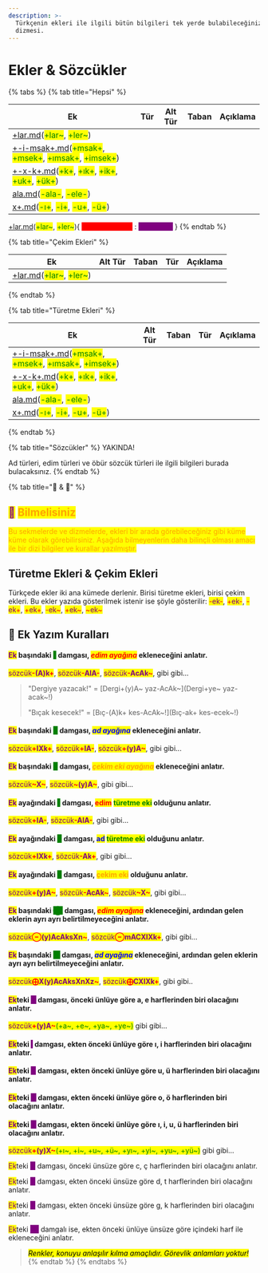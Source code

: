 ```yaml
---
description: >-
  Türkçenin ekleri ile ilgili bütün bilgileri tek yerde bulabileceğiniz ekler
  dizmesi.
---
```


# Ekler & Sözcükler

{% tabs %}
{% tab title="Hepsi" %}
<table><thead><tr><th>Ek</th><th data-type="select">Tür</th><th data-type="select" data-multiple>Alt Tür</th><th data-type="select" data-multiple>Taban</th><th data-hidden>Açıklama</th></tr></thead><tbody><tr><td><a data-mention href="cekim-ekleri/adlik-cekim-ekleri/+lar.md">+lar.md</a>(<mark style="color:green;">+lar~</mark>, <mark style="color:green;">+ler~</mark>)</td><td></td><td></td><td></td><td><mark style="color:blue;"></mark></td></tr><tr><td><a data-mention href="yapim-ekleri/addan-ad-yapan-yapim-ekleri/+-i-msak+.md">+-i-msak+.md</a>(<mark style="color:green;">+msak+</mark>, <mark style="color:green;">+msek+</mark>, <mark style="color:green;">+ımsak+</mark>, <mark style="color:green;">+imsek+</mark>)</td><td></td><td></td><td></td><td><mark style="color:blue;"></mark></td></tr><tr><td><a data-mention href="yapim-ekleri/addan-ad-yapan-yapim-ekleri/+-x-k+.md">+-x-k+.md</a>(<mark style="color:green;">+k+</mark>, <mark style="color:green;">+ık+</mark>, <mark style="color:green;">+ik+</mark>, <mark style="color:green;">+uk+</mark>, <mark style="color:green;">+ük+</mark>)</td><td></td><td></td><td></td><td><mark style="color:blue;"></mark></td></tr><tr><td><a data-mention href="yapim-ekleri/eylemden-eylem-yapan-yapim-ekleri/ala.md">ala.md</a>(<mark style="color:green;">-ala-</mark>, <mark style="color:green;">-ele-</mark>)</td><td></td><td></td><td></td><td><mark style="color:blue;"></mark></td></tr><tr><td><a data-mention href="yapim-ekleri/eylemden-ad-yapan-yapim-ekleri/x+.md">x+.md</a>(<mark style="color:green;">-ı+</mark>, <mark style="color:green;">-i+</mark>, <mark style="color:green;">-u+</mark>, <mark style="color:green;">-ü+</mark>)</td><td></td><td></td><td></td><td><mark style="color:blue;"></mark></td></tr></tbody></table>

&#x20;[+lar.md](cekim-ekleri/adlik-cekim-ekleri/+lar.md "mention")(<mark style="color:green;">+lar\~</mark>, <mark style="color:green;">+ler\~</mark>){ <mark style="color:red;background-color:red;">Adlık Çekim Eki</mark> : <mark style="color:purple;background-color:purple;">Çokluk eki</mark> }
{% endtab %}

{% tab title="Çekim Ekleri" %}
<table><thead><tr><th>Ek</th><th data-type="select" data-multiple>Alt Tür</th><th data-type="select" data-multiple>Taban</th><th data-type="select" data-hidden>Tür</th><th data-hidden>Açıklama</th></tr></thead><tbody><tr><td><a data-mention href="cekim-ekleri/adlik-cekim-ekleri/+lar.md">+lar.md</a>(<mark style="color:green;">+lar~</mark>, <mark style="color:green;">+ler~</mark>)</td><td></td><td></td><td></td><td><mark style="color:blue;"></mark></td></tr></tbody></table>
{% endtab %}

{% tab title="Türetme Ekleri" %}
<table><thead><tr><th>Ek</th><th data-type="select" data-multiple>Alt Tür</th><th data-type="select" data-multiple>Taban</th><th data-type="select" data-hidden>Tür</th><th data-hidden>Açıklama</th></tr></thead><tbody><tr><td><a data-mention href="yapim-ekleri/addan-ad-yapan-yapim-ekleri/+-i-msak+.md">+-i-msak+.md</a>(<mark style="color:green;">+msak+</mark>, <mark style="color:green;">+msek+</mark>, <mark style="color:green;">+ımsak+</mark>, <mark style="color:green;">+imsek+</mark>)</td><td></td><td></td><td></td><td><mark style="color:blue;"></mark></td></tr><tr><td><a data-mention href="yapim-ekleri/addan-ad-yapan-yapim-ekleri/+-x-k+.md">+-x-k+.md</a>(<mark style="color:green;">+k+</mark>, <mark style="color:green;">+ık+</mark>, <mark style="color:green;">+ik+</mark>, <mark style="color:green;">+uk+</mark>, <mark style="color:green;">+ük+</mark>)</td><td></td><td></td><td></td><td><mark style="color:blue;"></mark></td></tr><tr><td><a data-mention href="yapim-ekleri/eylemden-eylem-yapan-yapim-ekleri/ala.md">ala.md</a>(<mark style="color:green;">-ala-</mark>, <mark style="color:green;">-ele-</mark>)</td><td></td><td></td><td></td><td><mark style="color:blue;"></mark></td></tr><tr><td><a data-mention href="yapim-ekleri/eylemden-ad-yapan-yapim-ekleri/x+.md">x+.md</a>(<mark style="color:green;">-ı+</mark>, <mark style="color:green;">-i+</mark>, <mark style="color:green;">-u+</mark>, <mark style="color:green;">-ü+</mark>)</td><td></td><td></td><td></td><td><mark style="color:blue;"></mark></td></tr></tbody></table>
{% endtab %}

{% tab title="Sözcükler" %}
YAKINDA!

Ad türleri, edim türleri ve öbür sözcük türleri ile ilgili bilgileri burada bulacaksınız.
{% endtab %}

{% tab title="🦉 & 📜" %}
## <mark style="color:purple;">🦉</mark> <mark style="color:orange;">Bilmelisiniz</mark>

<mark style="color:orange;">Bu sekmelerde ve dizmelerde, ekleri bir arada görebileceğiniz gibi küme küme olarak görebilirsiniz. Aşağıda bilmeyenlerin daha bilinçli olması amacı ile bir dizi bilgiler ve kurallar yazılmıştır.</mark>

## Türetme Ekleri & Çekim Ekleri

Türkçede ekler iki ana kümede derlenir. Birisi türetme ekleri, birisi çekim ekleri. Bu ekler yazıda gösterilmek istenir ise şöyle gösterilir: <mark style="color:red;">-</mark><mark style="color:purple;">ek</mark><mark style="color:red;">-</mark>, <mark style="color:red;">+</mark><mark style="color:purple;">ek</mark><mark style="color:red;">-</mark>, <mark style="color:red;">-</mark><mark style="color:purple;">ek</mark><mark style="color:red;">+</mark>, <mark style="color:red;">+</mark><mark style="color:purple;">ek</mark><mark style="color:red;">+</mark>, <mark style="color:red;">-</mark><mark style="color:purple;">ek</mark><mark style="color:red;">\~</mark>, <mark style="color:red;">+</mark><mark style="color:purple;">ek</mark><mark style="color:red;">\~</mark>, <mark style="color:red;">\~</mark><mark style="color:purple;">ek</mark><mark style="color:red;">\~</mark>

## 📜 Ek Yazım Kuralları

#### <mark style="color:purple;">Ek</mark> başındaki <mark style="color:green;background-color:green;"></mark> <mark style="color:green;background-color:green;"></mark><mark style="color:green;background-color:green;">**-**</mark> <mark style="color:green;background-color:green;"></mark><mark style="color:green;background-color:green;"></mark> damgası, _<mark style="color:red;">edim ayağına</mark>_ ekleneceğini anlatır.&#x20;

<mark style="color:purple;">sözcük</mark><mark style="color:red;">**-**</mark><mark style="color:purple;">**(A)k**</mark><mark style="color:red;">**+**</mark>, <mark style="color:purple;">sözcük</mark><mark style="color:red;">**-**</mark><mark style="color:purple;">**AlA**</mark><mark style="color:red;">**-**</mark>, <mark style="color:purple;">sözcük</mark><mark style="color:red;">**-**</mark><mark style="color:purple;">**AcAk**</mark><mark style="color:red;">**\~**</mark>, gibi gibi...

> "Dergiye yazacak!" = \[Dergi+(y)A\~ yaz-AcAk\~]\(Dergi+ye\~ yaz-acak\~!)
>
> "Bıçak kesecek!" = \[Bıç-(A)k+ kes-AcAk\~!]\(Bıç-ak+ kes-ecek\~!)



#### <mark style="color:purple;">Ek</mark> başındaki <mark style="background-color:green;"></mark> <mark style="color:green;background-color:green;">**+**</mark> <mark style="background-color:green;"></mark> damgası, _<mark style="color:blue;">ad ayağına</mark>_ ekleneceğini anlatır.&#x20;

<mark style="color:purple;">sözcük</mark><mark style="color:red;">**+**</mark><mark style="color:purple;">**lXk**</mark><mark style="color:red;">**+**</mark>, <mark style="color:purple;">sözcük</mark><mark style="color:red;">**+**</mark><mark style="color:purple;">**lA**</mark><mark style="color:red;">**-**</mark>, <mark style="color:purple;">sözcük</mark><mark style="color:red;">**+**</mark><mark style="color:purple;">**(y)A**</mark><mark style="color:red;">**\~**</mark>, gibi gibi...

#### <mark style="color:purple;">Ek</mark> başındaki <mark style="background-color:green;"></mark> <mark style="color:green;background-color:green;">**\~**</mark> <mark style="background-color:green;"></mark> damgası, _<mark style="color:orange;">çekim eki ayağına</mark>_ ekleneceğini anlatır.

<mark style="color:purple;">sözcük</mark><mark style="color:red;">**\~**</mark><mark style="color:purple;">**X**</mark><mark style="color:red;">**\~**</mark>, <mark style="color:red;"></mark> <mark style="color:purple;">sözcük</mark><mark style="color:red;">**\~**</mark><mark style="color:purple;">**(y)A**</mark><mark style="color:red;">**\~**</mark>, gibi gibi...





#### <mark style="color:purple;">Ek</mark> ayağındaki <mark style="color:green;background-color:green;"></mark> <mark style="color:green;background-color:green;"></mark><mark style="color:green;background-color:green;">**-**</mark> <mark style="color:green;background-color:green;"></mark><mark style="color:green;background-color:green;"></mark> damgası, <mark style="color:red;">edim</mark> <mark style="color:green;">türetme eki</mark> olduğunu anlatır.&#x20;

<mark style="color:purple;">sözcük</mark><mark style="color:red;">**+**</mark><mark style="color:purple;">**lA**</mark><mark style="color:red;">**-**</mark>, <mark style="color:purple;">sözcük</mark><mark style="color:red;">**-**</mark><mark style="color:purple;">**AlA**</mark><mark style="color:red;">**-**</mark>, gibi gibi...

#### <mark style="color:purple;">Ek</mark> ayağındaki <mark style="background-color:green;"></mark> <mark style="color:green;background-color:green;">**+**</mark> <mark style="background-color:green;"></mark> damgası, <mark style="color:blue;">ad</mark> <mark style="color:green;">türetme eki</mark> olduğunu anlatır.&#x20;

<mark style="color:purple;">sözcük</mark><mark style="color:red;">**+**</mark><mark style="color:purple;">**lXk**</mark><mark style="color:red;">**+**</mark>, <mark style="color:purple;">sözcük</mark><mark style="color:red;">**-**</mark><mark style="color:purple;">**Ak**</mark><mark style="color:red;">**+**</mark>, gibi gibi...

#### <mark style="color:purple;">Ek</mark> ayağındaki <mark style="background-color:green;"></mark> <mark style="color:green;background-color:green;">**\~**</mark> <mark style="background-color:green;"></mark> damgası, <mark style="color:orange;">çekim eki</mark> olduğunu anlatır.&#x20;

<mark style="color:purple;">sözcük</mark><mark style="color:red;">**+**</mark><mark style="color:purple;">**(y)A**</mark><mark style="color:red;">**\~**</mark>, <mark style="color:purple;">sözcük</mark><mark style="color:red;">**-**</mark><mark style="color:purple;">**AcAk**</mark><mark style="color:red;">**\~**</mark>, <mark style="color:red;"></mark> <mark style="color:purple;">sözcük</mark><mark style="color:red;">**\~**</mark><mark style="color:purple;">**X**</mark><mark style="color:red;">**\~**</mark>, gibi gibi...



#### <mark style="color:purple;">Ek</mark> başındaki <mark style="background-color:green;"></mark> <mark style="color:green;background-color:green;">⊖</mark> <mark style="background-color:green;"></mark> damgası, _<mark style="color:red;">edim ayağına</mark>_ ekleneceğini, ardından gelen eklerin ayrı ayrı belirtilmeyeceğini anlatır.

<mark style="color:purple;">sözcük</mark><mark style="color:red;">**⊖**</mark><mark style="color:purple;">**(y)AcAksXn**</mark><mark style="color:red;">**\~**</mark>, <mark style="color:red;"></mark> <mark style="color:purple;">sözcük</mark><mark style="color:red;">**⊖**</mark><mark style="color:purple;">**mACXlXk**</mark><mark style="color:red;">**+**</mark>, gibi gibi...

#### <mark style="color:purple;">Ek</mark> başındaki <mark style="background-color:green;"></mark> <mark style="color:green;background-color:green;">⨁</mark> <mark style="background-color:green;"></mark> damgası, _<mark style="color:blue;">ad ayağına</mark>_ ekleneceğini, ardından gelen eklerin ayrı ayrı belirtilmeyeceğini anlatır.

<mark style="color:purple;">sözcük</mark><mark style="color:red;">**⨁**</mark><mark style="color:purple;">**X(y)AcAksXnXz**</mark><mark style="color:red;">**\~**</mark>, <mark style="color:red;"></mark> <mark style="color:purple;">sözcük</mark><mark style="color:red;">**⨁**</mark><mark style="color:purple;">**CXlXk**</mark><mark style="color:red;">**+**</mark>, gibi gibi..

#### <mark style="color:purple;">Ek</mark>teki <mark style="color:purple;background-color:purple;">A</mark> damgası, önceki ünlüye göre a, e harflerinden biri olacağını anlatır.

<mark style="color:purple;">sözcük</mark><mark style="color:red;">**+**</mark><mark style="color:purple;">**(y)A**</mark><mark style="color:red;">**\~**</mark><mark style="color:green;">(+a\~, +e\~, +ya\~, +ye\~)</mark> gibi gibi...

#### <mark style="color:purple;">Ek</mark>teki <mark style="color:purple;background-color:purple;">I</mark> damgası, ekten önceki ünlüye göre ı, i harflerinden biri olacağını anlatır.



#### <mark style="color:purple;">Ek</mark>teki <mark style="color:purple;background-color:purple;">U</mark> damgası, ekten önceki ünlüye göre u, ü harflerinden biri olacağını anlatır.



#### <mark style="color:purple;">Ek</mark>teki <mark style="color:purple;background-color:purple;">O</mark> damgası, ekten önceki ünlüye göre o, ö harflerinden biri olacağını anlatır.



#### <mark style="color:purple;">Ek</mark>teki <mark style="color:purple;background-color:purple;">X</mark> damgası, ekten önceki ünlüye göre ı, i, u, ü harflerinden biri olacağını anlatır.

<mark style="color:purple;">sözcük</mark><mark style="color:red;">**+**</mark><mark style="color:purple;">**(y)X**</mark><mark style="color:red;">**\~**</mark><mark style="color:green;">(+ı\~, +i\~, +u\~, +ü\~, +yı\~, +yi\~, +yu\~, +yü\~)</mark> gibi gibi...

<mark style="color:purple;"></mark>

<mark style="color:purple;">Ek</mark>teki <mark style="color:purple;background-color:purple;">C</mark> damgası, önceki ünsüze göre c, ç harflerinden biri olacağını anlatır.

<mark style="color:purple;">Ek</mark>teki <mark style="color:purple;background-color:purple;">D</mark> damgası, ekten önceki ünsüze göre d, t harflerinden biri olacağını anlatır.

<mark style="color:purple;">Ek</mark>teki <mark style="color:purple;background-color:purple;">G</mark> damgası, ekten önceki ünsüze göre g, k harflerinden biri olacağını anlatır.



<mark style="color:purple;">Ek</mark>teki <mark style="color:purple;background-color:purple;">(\*)</mark> damgalı ise, ekten önceki ünlüye ünsüze göre içindeki harf ile ekleneceğini anlatır.



> &#x20;_<mark style="background-color:yellow;"><mark style="color:yellow;background-color:yellow;"><mark style="color:yellow;background-color:yellow;"></mark> <mark style="background-color:yellow;"></mark><mark style="background-color:yellow;">Renkler, konuyu anlaşılır kılma amaçlıdır. Görevlik anlamları yoktur!</mark> <mark style="background-color:yellow;"></mark><mark style="background-color:yellow;"><mark style="color:yellow;background-color:yellow;"><mark style="color:yellow;background-color:yellow;"></mark>_&#x20;
{% endtab %}
{% endtabs %}
